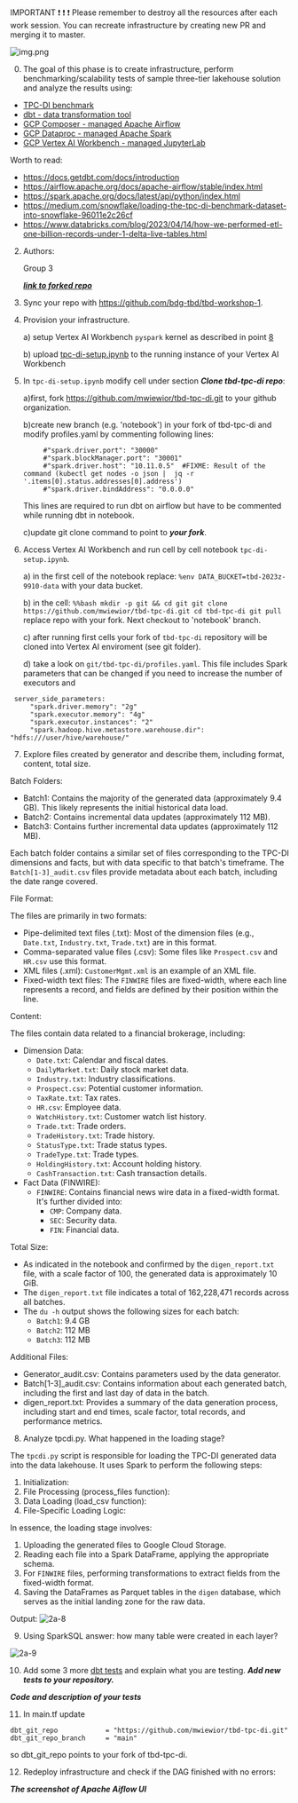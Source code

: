 IMPORTANT ❗ ❗ ❗ Please remember to destroy all the resources after each work session. You can recreate infrastructure by creating new PR and merging it to master.

![img.png](doc/figures/destroy.png)

0. The goal of this phase is to create infrastructure, perform benchmarking/scalability tests of sample three-tier lakehouse solution and analyze the results using:
* [TPC-DI benchmark](https://www.tpc.org/tpcdi/)
* [dbt - data transformation tool](https://www.getdbt.com/)
* [GCP Composer - managed Apache Airflow](https://cloud.google.com/composer?hl=pl)
* [GCP Dataproc - managed Apache Spark](https://spark.apache.org/)
* [GCP Vertex AI Workbench - managed JupyterLab](https://cloud.google.com/vertex-ai-notebooks?hl=pl)

Worth to read:
* https://docs.getdbt.com/docs/introduction
* https://airflow.apache.org/docs/apache-airflow/stable/index.html
* https://spark.apache.org/docs/latest/api/python/index.html
* https://medium.com/snowflake/loading-the-tpc-di-benchmark-dataset-into-snowflake-96011e2c26cf
* https://www.databricks.com/blog/2023/04/14/how-we-performed-etl-one-billion-records-under-1-delta-live-tables.html

2. Authors:

   Group 3

   [***link to forked repo***](https://github.com/TBD-2024/tbd-workshop-1/tree/phase-2)

3. Sync your repo with https://github.com/bdg-tbd/tbd-workshop-1.

4. Provision your infrastructure.

    a) setup Vertex AI Workbench `pyspark` kernel as described in point [8](https://github.com/bdg-tbd/tbd-workshop-1/tree/v1.0.32#project-setup) 

    b) upload [tpc-di-setup.ipynb](https://github.com/bdg-tbd/tbd-workshop-1/blob/v1.0.36/notebooks/tpc-di-setup.ipynb) to 
the running instance of your Vertex AI Workbench

5. In `tpc-di-setup.ipynb` modify cell under section ***Clone tbd-tpc-di repo***:

   a)first, fork https://github.com/mwiewior/tbd-tpc-di.git to your github organization.

   b)create new branch (e.g. 'notebook') in your fork of tbd-tpc-di and modify profiles.yaml by commenting following lines:
   ```  
        #"spark.driver.port": "30000"
        #"spark.blockManager.port": "30001"
        #"spark.driver.host": "10.11.0.5"  #FIXME: Result of the command (kubectl get nodes -o json |  jq -r '.items[0].status.addresses[0].address')
        #"spark.driver.bindAddress": "0.0.0.0"
   ```
   This lines are required to run dbt on airflow but have to be commented while running dbt in notebook.

   c)update git clone command to point to ***your fork***.

 


6. Access Vertex AI Workbench and run cell by cell notebook `tpc-di-setup.ipynb`.

    a) in the first cell of the notebook replace: `%env DATA_BUCKET=tbd-2023z-9910-data` with your data bucket.


   b) in the cell:
         ```%%bash
         mkdir -p git && cd git
         git clone https://github.com/mwiewior/tbd-tpc-di.git
         cd tbd-tpc-di
         git pull
         ```
      replace repo with your fork. Next checkout to 'notebook' branch.
   
    c) after running first cells your fork of `tbd-tpc-di` repository will be cloned into Vertex AI  enviroment (see git folder).

    d) take a look on `git/tbd-tpc-di/profiles.yaml`. This file includes Spark parameters that can be changed if you need to increase the number of executors and
  ```
   server_side_parameters:
       "spark.driver.memory": "2g"
       "spark.executor.memory": "4g"
       "spark.executor.instances": "2"
       "spark.hadoop.hive.metastore.warehouse.dir": "hdfs:///user/hive/warehouse/"
  ```


7. Explore files created by generator and describe them, including format, content, total size.

Batch Folders:

-   Batch1: Contains the majority of the generated data (approximately 9.4 GB). This likely represents the initial historical data load.
-   Batch2: Contains incremental data updates (approximately 112 MB).
-   Batch3: Contains further incremental data updates (approximately 112 MB).

Each batch folder contains a similar set of files corresponding to the TPC-DI dimensions and facts, but with data specific to that batch's timeframe. The `Batch[1-3]_audit.csv` files provide metadata about each batch, including the date range covered.

File Format:

The files are primarily in two formats:

-   Pipe-delimited text files (.txt): Most of the dimension files (e.g., `Date.txt`, `Industry.txt`, `Trade.txt`) are in this format.
-   Comma-separated value files (.csv): Some files like `Prospect.csv` and `HR.csv` use this format.
-   XML files (.xml): `CustomerMgmt.xml` is an example of an XML file.
-   Fixed-width text files: The `FINWIRE` files are fixed-width, where each line represents a record, and fields are defined by their position within the line.

Content:

The files contain data related to a financial brokerage, including:

-   Dimension Data:
    -   `Date.txt`: Calendar and fiscal dates.
    -   `DailyMarket.txt`: Daily stock market data.
    -   `Industry.txt`: Industry classifications.
    -   `Prospect.csv`: Potential customer information.
    -   `TaxRate.txt`: Tax rates.
    -   `HR.csv`: Employee data.
    -   `WatchHistory.txt`: Customer watch list history.
    -   `Trade.txt`: Trade orders.
    -   `TradeHistory.txt`: Trade history.
    -   `StatusType.txt`: Trade status types.
    -   `TradeType.txt`: Trade types.
    -   `HoldingHistory.txt`: Account holding history.
    -   `CashTransaction.txt`: Cash transaction details.
-   Fact Data (FINWIRE):
    -   `FINWIRE`: Contains financial news wire data in a fixed-width format. It's further divided into:
        -   `CMP`: Company data.
        -   `SEC`: Security data.
        -   `FIN`: Financial data.

Total Size:

-   As indicated in the notebook and confirmed by the `digen_report.txt` file, with a scale factor of 100, the generated data is approximately 10 GiB.
-   The `digen_report.txt` file indicates a total of 162,228,471 records across all batches.
-   The `du -h` output shows the following sizes for each batch:
    -   `Batch1`: 9.4 GB
    -   `Batch2`: 112 MB
    -   `Batch3`: 112 MB

Additional Files:

-   Generator_audit.csv: Contains parameters used by the data generator.
-   Batch[1-3]_audit.csv: Contains information about each generated batch, including the first and last day of data in the batch.
-   digen_report.txt: Provides a summary of the data generation process, including start and end times, scale factor, total records, and performance metrics.

8. Analyze tpcdi.py. What happened in the loading stage?

The `tpcdi.py` script is responsible for loading the TPC-DI generated data into the data lakehouse. It uses Spark to perform the following steps:

1. Initialization:
2. File Processing (process_files function):
3. Data Loading (load_csv function):
4. File-Specific Loading Logic:

In essence, the loading stage involves:

1. Uploading the generated files to Google Cloud Storage.
2. Reading each file into a Spark DataFrame, applying the appropriate schema.
3. For `FINWIRE` files, performing transformations to extract fields from the fixed-width format.
4. Saving the DataFrames as Parquet tables in the `digen` database, which serves as the initial landing zone for the raw data.

Output:
![2a-8](phase-2a-files/2a-8.png)

9. Using SparkSQL answer: how many table were created in each layer?

![2a-9](phase-2a-files/2a-9.png)

10. Add some 3 more [dbt tests](https://docs.getdbt.com/docs/build/tests) and explain what you are testing. ***Add new tests to your repository.***

   ***Code and description of your tests***

11. In main.tf update
   ```
   dbt_git_repo            = "https://github.com/mwiewior/tbd-tpc-di.git"
   dbt_git_repo_branch     = "main"
   ```
   so dbt_git_repo points to your fork of tbd-tpc-di. 

12. Redeploy infrastructure and check if the DAG finished with no errors:

***The screenshot of Apache Aiflow UI***
